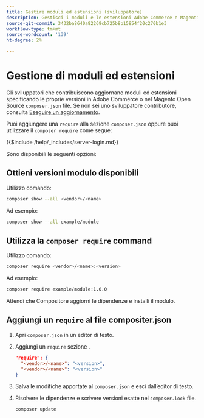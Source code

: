 ```yaml
---
title: Gestire moduli ed estensioni (sviluppatore)
description: Gestisci i moduli e le estensioni Adobe Commerce e Magenti Open Source tramite l’interfaccia a riga di comando e il gestore dei pacchetti Composer.
source-git-commit: 3432ba8640a82269cb725b8b15854f20c270b1e3
workflow-type: tm+mt
source-wordcount: '139'
ht-degree: 2%

---
```



# Gestione di moduli ed estensioni

Gli sviluppatori che contribuiscono aggiornano moduli ed estensioni specificando le proprie versioni in Adobe Commerce o nel Magento Open Source `composer.json` file. Se non sei uno sviluppatore contributore, consulta [Eseguire un aggiornamento](../implementation/perform-upgrade.md).

Puoi aggiungere una `require` alla sezione `composer.json` oppure puoi utilizzare il `composer require` come segue:

{{$include /help/_includes/server-login.md}}

Sono disponibili le seguenti opzioni:

## Ottieni versioni modulo disponibili

Utilizzo comando:

```bash
composer show --all <vendor>/<name>
```

Ad esempio:

```bash
composer show --all example/module
```

## Utilizza la `composer require` command

Utilizzo comando:

```bash
composer require <vendor>/<name>:<version>
```

Ad esempio:

```bash
composer require example/module:1.0.0
```

Attendi che Compositore aggiorni le dipendenze e installi il modulo.

## Aggiungi un `require` al file compositer.json

1. Apri `composer.json` in un editor di testo.

1. Aggiungi un `require` sezione .

   ```json
   "require": {
     "<vendor>/<name>": "<version>",
     "<vendor>/<name>": "<version>"
   }
   ```

1. Salva le modifiche apportate al `composer.json` e esci dall’editor di testo.

1. Risolvere le dipendenze e scrivere versioni esatte nel `composer.lock` file.

   ```bash
   composer update
   ```
